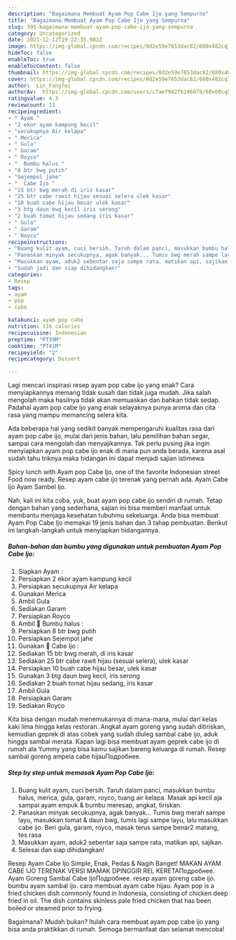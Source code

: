 ```yaml
---
description: "Bagaimana Membuat Ayam Pop Cabe Ijo yang Sempurna"
title: "Bagaimana Membuat Ayam Pop Cabe Ijo yang Sempurna"
slug: 395-bagaimana-membuat-ayam-pop-cabe-ijo-yang-sempurna
category: Uncategorized
date: 2021-12-12T19:22:35.982Z
image: https://img-global.cpcdn.com/recipes/0d2e59e7653dac82/680x482cq70/ayam-pop-cabe-ijo-foto-resep-utama.jpg
hideToc: false
enableToc: true
enableTocContent: false
thumbnail: https://img-global.cpcdn.com/recipes/0d2e59e7653dac82/680x482cq70/ayam-pop-cabe-ijo-foto-resep-utama.jpg
cover: https://img-global.cpcdn.com/recipes/0d2e59e7653dac82/680x482cq70/ayam-pop-cabe-ijo-foto-resep-utama.jpg
author:  Lin_Fangfei
authorAv:  https://img-global.cpcdn.com/users/c7aef942fb246879/60x60cq50/avatar.jpg
ratingvalue: 4.3
reviewcount: 13
recipeingredient:
- " Ayam "
- "2 ekor ayam kampung kecil"
- "secukupnya Air kelapa"
- " Merica"
- " Gula"
- " Garam"
- " Royco"
- "  Bumbu halus "
- "8 btr bwg putih"
- "Sejempol jahe"
- "  Cabe Ijo "
- "15 btr bwg merah di iris kasar"
- "25 btr cabe rawit hijau sesuai selera ulek kasar"
- "10 buah cabe hijau besar ulek kasar"
- "3 btg daun bwg kecil iris serong"
- "2 buah tomat hijau sedang iris kasar"
- " Gula"
- " Garam"
- " Royco"
recipeinstructions:
- "Buang kulit ayam, cuci bersih. Taruh dalam panci, masukkan bumbu halus, merica, gula, garam, royco, tuang air kelapa. Masak api kecil aja sampai ayam empuk &amp; bumbu meresap, angkat, tiriskan."
- "Panaskan minyak secukupnya, agak banyak... Tumis bwg merah sampe layu, masukkan tomat &amp; daun bwg, tumis lagi sampe layu, lalu masukkan cabe ijo. Beri gula, garam, royco, masak terus sampe benar2 matang, tes rasa"
- "Masukkan ayam, aduk2 sebentar saja sampe rata, matikan api, sajikan."
- "Sudah jadi dan siap dihidangkan!"
categories:
- Resep
tags:
- ayam
- pop
- cabe

katakunci: ayam pop cabe 
nutrition: 116 calories
recipecuisine: Indonesian
preptime: "PT39M"
cooktime: "PT41M"
recipeyield: "2"
recipecategory: Dessert

---
```



Lagi mencari inspirasi resep ayam pop cabe ijo yang enak? Cara menyiapkannya memang tidak susah dan tidak juga mudah. Jika salah mengolah maka hasilnya tidak akan memuaskan dan bahkan tidak sedap. Padahal ayam pop cabe ijo yang enak selayaknya punya aroma dan cita rasa yang mampu memancing selera kita.


Ada beberapa hal yang sedikit banyak mempengaruhi kualitas rasa dari ayam pop cabe ijo, mulai dari jenis bahan, lalu pemilihan bahan segar, sampai cara mengolah dan menyajikannya. Tak perlu pusing jika ingin menyiapkan ayam pop cabe ijo enak di mana pun anda berada, karena asal sudah tahu triknya maka hidangan ini dapat menjadi sajian istimewa.

Spicy lunch with Ayam pop Cabe Ijo, one of the favorite Indonesian street Food now ready. Resep ayam cabe ijo terenak yang pernah ada. Ayam Cabe Ijo Ayam Sambel Ijo.


Nah, kali ini kita coba, yuk, buat ayam pop cabe ijo sendiri di rumah. Tetap dengan bahan yang sederhana, sajian ini bisa memberi manfaat untuk membantu menjaga kesehatan tubuhmu sekeluarga. Anda bisa membuat Ayam Pop Cabe Ijo memakai 19 jenis bahan dan 3 tahap pembuatan. Berikut ini langkah-langkah untuk menyiapkan hidangannya.

<!--inarticleads1-->

##### Bahan-bahan dan bumbu yang digunakan untuk pembuatan Ayam Pop Cabe Ijo:

1. Siapkan  Ayam :
1. Persiapkan 2 ekor ayam kampung kecil
1. Persiapkan secukupnya Air kelapa
1. Gunakan  Merica
1. Ambil  Gula
1. Sediakan  Garam
1. Persiapkan  Royco
1. Ambil  🌸 Bumbu halus :
1. Persiapkan 8 btr bwg putih
1. Persiapkan Sejempol jahe
1. Gunakan  🌸 Cabe Ijo :
1. Sediakan 15 btr bwg merah, di iris kasar
1. Sediakan 25 btr cabe rawit hijau (sesuai selera), ulek kasar
1. Persiapkan 10 buah cabe hijau besar, ulek kasar
1. Gunakan 3 btg daun bwg kecil, iris serong
1. Sediakan 2 buah tomat hijau sedang, iris kasar
1. Ambil  Gula
1. Persiapkan  Garam
1. Sediakan  Royco


Kita bisa dengan mudah menemukannya di mana-mana, mulai dari kelas kaki lima hingga kelas restoran. Angkat ayam goreng yang sudah ditiriskan, kemudian geprek di atas cobek yang sudah diuleg sambal cabe ijo, aduk hingga sambal merata. Kapan lagi bisa membuat ayam geprek cabe ijo di rumah ala Yummy yang bisa kamu sajikan bareng keluarga di rumah. Resep sambal goreng ampela cabe hijauПодробнее. 

<!--inarticleads2-->

##### Step by step untuk memasak Ayam Pop Cabe Ijo:

1. Buang kulit ayam, cuci bersih. Taruh dalam panci, masukkan bumbu halus, merica, gula, garam, royco, tuang air kelapa. Masak api kecil aja sampai ayam empuk &amp; bumbu meresap, angkat, tiriskan.
1. Panaskan minyak secukupnya, agak banyak... Tumis bwg merah sampe layu, masukkan tomat &amp; daun bwg, tumis lagi sampe layu, lalu masukkan cabe ijo. Beri gula, garam, royco, masak terus sampe benar2 matang, tes rasa
1. Masukkan ayam, aduk2 sebentar saja sampe rata, matikan api, sajikan.
1. Selesai dan siap dihidangkan!

Resep Ayam Cabe Ijo Simple, Enak, Pedas &amp; Nagih Banget! MAKAN AYAM CABE IJO TERENAK VERSI MAMAK DPINGGIR REL KERETAПодробнее. Ayam Goreng Sambal Cabe IjoПодробнее. resep ayam goreng cabe ijo. bumbu ayam sambal ijo. cara membuat ayam cabe hijau. Ayam pop is a fried chicken dish commonly found in Indonesia, consisting of chicken deep fried in oil. The dish contains skinless pale fried chicken that has been boiled or steamed prior to frying. 

Bagaimana? Mudah bukan? Itulah cara membuat ayam pop cabe ijo yang bisa anda praktikkan di rumah. Semoga bermanfaat dan selamat mencoba!
